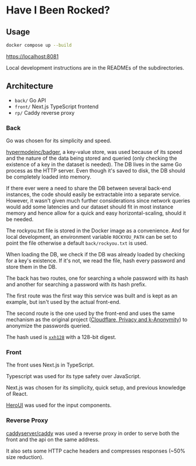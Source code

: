 # Have I Been Rocked?

## Usage

```sh
docker compose up --build
```

[https://localhost:8081](https://localhost:8081)

Local development instructions are in the READMEs of the subdirectories.

## Architecture

- `back/`  Go API
- `front/` Next.js TypeScript frontend
- `rp/`    Caddy reverse proxy

### Back

Go was chosen for its simplicity and speed.

[hypermodeinc/badger](https://github.com/hypermodeinc/badger),
a key-value store, was used because of its speed and the nature of the data being stored and 
queried (only checking the existence of a key in the dataset is needed).
The DB lives in the same Go process as the HTTP server. Even though it's saved to disk, the DB 
should be completely loaded into memory.

If there ever were a need to share the DB between several back-end instances, the code should 
easily be extractable into a separate service.
However, it wasn't given much further considerations since network queries would add some 
latencies and our dataset should fit in most instance memory and hence allow for a quick and easy 
horizontal-scaling, should it be needed.

The rockyou.txt file is stored in the Docker image as a convenience. And for local development,
an environment variable `ROCKYOU_PATH` can be set to point the file otherwise a default
`back/rockyou.txt` is used.

When loading the DB, we check if the DB was already loaded by checking for a key's existence. If
it's not, we read the file, hash every password and store them in the DB.

The back has two routes, one for searching a whole password with its hash and another for 
searching a password with its hash prefix.

The first route was the first way this service was built and is kept as an example, but isn't 
used by the actual front-end.

The second route is the one used by the front-end and uses the same mechanism as the original 
project ([Cloudflare, Privacy and k-Anonymity](https://www.troyhunt.com/ive-just-launched-pwned-passwords-version-2/#cloudflareprivacyandkanonymity))
to anonymize the passwords queried.

The hash used is [`xxh128`](https://xxhash.com/) with a 128-bit digest.

### Front

The front uses Next.js in TypeScript.

Typescript was used for its type safety over JavaScript.

Next.js was chosen for its simplicity, quick setup, and previous knowledge of React.

[HeroUI](https://www.heroui.com/) was used for the input components.

### Reverse Proxy

[caddyserver/caddy](https://github.com/caddyserver/caddy) was used a reverse proxy in order to 
serve both the front and the api on the same address.

It also sets some HTTP cache headers and compresses responses (~50% size reduction).